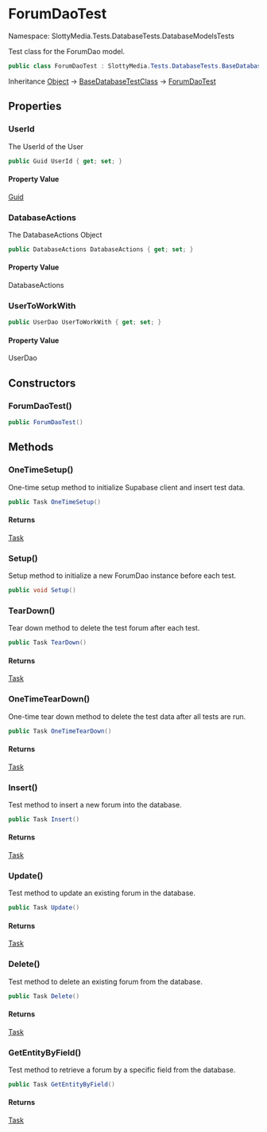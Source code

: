 # ForumDaoTest

Namespace: SlottyMedia.Tests.DatabaseTests.DatabaseModelsTests

Test class for the ForumDao model.

```csharp
public class ForumDaoTest : SlottyMedia.Tests.DatabaseTests.BaseDatabaseTestClass
```

Inheritance [Object](https://docs.microsoft.com/en-us/dotnet/api/system.object) → [BaseDatabaseTestClass](./slottymedia.tests.databasetests.basedatabasetestclass.md) → [ForumDaoTest](./slottymedia.tests.databasetests.databasemodelstests.forumdaotest.md)

## Properties

### **UserId**

The UserId of the User

```csharp
public Guid UserId { get; set; }
```

#### Property Value

[Guid](https://docs.microsoft.com/en-us/dotnet/api/system.guid)<br>

### **DatabaseActions**

The DatabaseActions Object

```csharp
public DatabaseActions DatabaseActions { get; set; }
```

#### Property Value

DatabaseActions<br>

### **UserToWorkWith**

```csharp
public UserDao UserToWorkWith { get; set; }
```

#### Property Value

UserDao<br>

## Constructors

### **ForumDaoTest()**

```csharp
public ForumDaoTest()
```

## Methods

### **OneTimeSetup()**

One-time setup method to initialize Supabase client and insert test data.

```csharp
public Task OneTimeSetup()
```

#### Returns

[Task](https://docs.microsoft.com/en-us/dotnet/api/system.threading.tasks.task)<br>

### **Setup()**

Setup method to initialize a new ForumDao instance before each test.

```csharp
public void Setup()
```

### **TearDown()**

Tear down method to delete the test forum after each test.

```csharp
public Task TearDown()
```

#### Returns

[Task](https://docs.microsoft.com/en-us/dotnet/api/system.threading.tasks.task)<br>

### **OneTimeTearDown()**

One-time tear down method to delete the test data after all tests are run.

```csharp
public Task OneTimeTearDown()
```

#### Returns

[Task](https://docs.microsoft.com/en-us/dotnet/api/system.threading.tasks.task)<br>

### **Insert()**

Test method to insert a new forum into the database.

```csharp
public Task Insert()
```

#### Returns

[Task](https://docs.microsoft.com/en-us/dotnet/api/system.threading.tasks.task)<br>

### **Update()**

Test method to update an existing forum in the database.

```csharp
public Task Update()
```

#### Returns

[Task](https://docs.microsoft.com/en-us/dotnet/api/system.threading.tasks.task)<br>

### **Delete()**

Test method to delete an existing forum from the database.

```csharp
public Task Delete()
```

#### Returns

[Task](https://docs.microsoft.com/en-us/dotnet/api/system.threading.tasks.task)<br>

### **GetEntityByField()**

Test method to retrieve a forum by a specific field from the database.

```csharp
public Task GetEntityByField()
```

#### Returns

[Task](https://docs.microsoft.com/en-us/dotnet/api/system.threading.tasks.task)<br>
